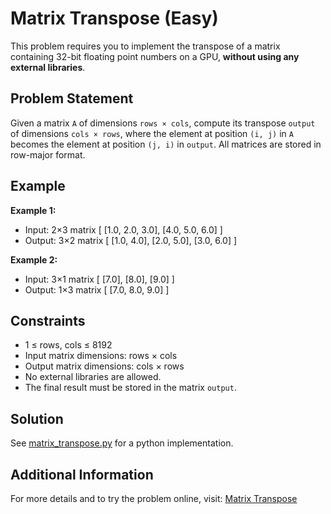 # Matrix Transpose (Easy)

This problem requires you to implement the transpose of a matrix containing 32-bit floating point numbers on a GPU, **without using any external libraries**.

## Problem Statement

Given a matrix `A` of dimensions `rows × cols`, compute its transpose `output` of dimensions `cols × rows`, where the element at position `(i, j)` in `A` becomes the element at position `(j, i)` in `output`. All matrices are stored in row-major format.

## Example

**Example 1:**

- Input: 2×3 matrix
  [ [1.0, 2.0, 3.0],
    [4.0, 5.0, 6.0] ]
- Output: 3×2 matrix
  [ [1.0, 4.0],
    [2.0, 5.0],
    [3.0, 6.0] ]

**Example 2:**

- Input: 3×1 matrix
  [ [7.0],
    [8.0],
    [9.0] ]
- Output: 1×3 matrix
  [ [7.0, 8.0, 9.0] ]

## Constraints

- 1 ≤ rows, cols ≤ 8192
- Input matrix dimensions: rows × cols
- Output matrix dimensions: cols × rows
- No external libraries are allowed.
- The final result must be stored in the matrix `output`.

## Solution

See [matrix_transpose.py](./matrix_multiplication.py) for a python implementation.

## Additional Information

For more details and to try the problem online, visit:
[Matrix Transpose](https://leetgpu.com/challenges/matrix-transpose)
